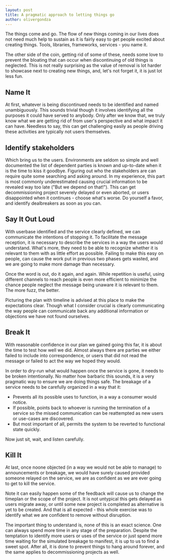 ```yaml
---
layout: post
title: A pragmatic approach to letting things go
author: olivergondza
---
```


The things come and go. The flow of new things coming in
our lives does not need much help to sustain as it is fairly easy to get people
excited about creating things. Tools, libraries, frameworks, services - you name it.

The other side of the coin, getting rid of some of these, needs some love to prevent
the bloating that can occur when discontinuing of old things is neglected. This
is not really surprising as the value of removal is lot harder to showcase next
to creating new things, and, let's not forget it, it is just lot less fun.

## Name It

At first, whatever is being discontinued needs to be identified and named unambiguously.
This sounds trivial though it involves identifying all the purposes it could have
served to anybody. Only after we know that, we truly know what we are getting
rid of from user's perspective and what impact it can have. Needless to say, this
can get challenging easily as people driving these activities are typically not
users themselves.

## Identify stakeholders

Which bring us to the users. Environments are seldom so simple and well documented
the list of dependent parties is known and up-to-date when it is the time to kiss
it goodbye. Figuring out who the stakeholders are can require quite some
searching and asking around. In my experience, this part is most commonly underestimated
causing crucial information to be revealed way too late ("But we depend on that!").
This can get decommissioning project severely delayed or even aborted, or users
disappointed when it continues - choose what's worse. Do yourself a favor, and
identify dealbreakers as soon as you can.

## Say It Out Loud

With userbase identified and the service clearly defined, we can communicate the intentions
of stopping it. To facilitate the message reception, it is necessary to describe
the services in a way the users would understand. What's more, they need to be
able to recognize whether it is relevant to them with as little effort as possible.
Failing to make this easy on people, can cause the work put in previous two phases
gets wasted, and we are going to make more damage than necessary.

Once the word is out, do it again, and again. While repetition is useful,
using different channels to reach people is even more efficient to minimize the
chance people neglect the message being unaware it is relevant to them. The more
fuzz, the better.

Picturing the plan with timeline is advised at this place to make the expectations
clear. Though what I consider crucial is clearly communicating the way people can
communicate back any additional information or objections we have not found
ourselves.

## Break It

With reasonable confidence in our plan we gained going this far, it is about the
time to test how well we did.
Almost always there are parties we either failed to include into correspondence,
or users that did not read the message or failed to act the way we hoped they would.

In order to dry-run what would happen once the service is gone, it needs to be
broken intentionally. No matter how barbaric this sounds, it is a very pragmatic
way to ensure we are doing things safe. The breakage of a service needs to be
carefully organized in a way that it:

- Prevents all its possible uses to function, in a way a consumer would notice.
- If possible, points back to whoever is running the termination of a service so
the missed communication can be reattempted as new users or use-cases are discovered.
- But most important of all, permits the system to be reverted to functional state quickly.

Now just sit, wait, and listen carefully.

## Kill It

At last, once noone objected (in a way we would not be able to manage) to announcements
or breakage, we would have surely caused provided someone relayed on the service,
we are as confident as we are ever going to get to kill the service.

Note it can easily happen some of the feedback will cause us to change the timeplan
or the scope of the project. It is not untypical this gets delayed as users migrate
away, or until some new project is completed as alternative is yet to be created.
And that is all expected - this whole exercise was to identify what we are
confident to remove without disruption.

The important thing to understand is, none of this is an exact science. One can
always spend more time in any stage of the preparation. Despite the temptation to identify
more users or uses of the service or just spend more time waiting for the simulated
breakage to manifest, it is up to us to find a sweet spot. After all, it is
done to prevent things to hang around forever, and the same applies
to decommissioning projects as well.
